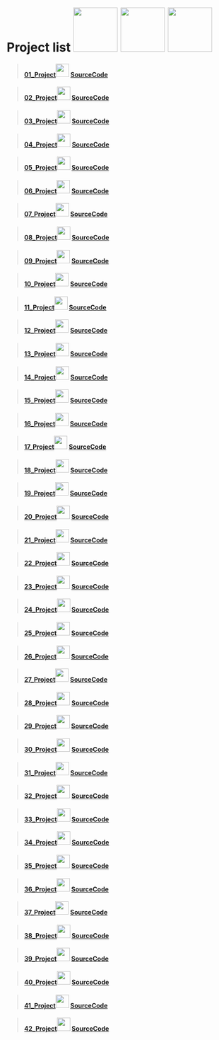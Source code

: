 # Project list <img src="https://cdn-icons-png.flaticon.com/512/1087/1087840.png" width="100px"> <img src="https://cdn-icons.flaticon.com/png/512/2348/premium/2348269.png?token=exp=1641741879~hmac=4a2419048b10bbcba5c5f2eaef41addd" width="100px"> <img src="https://cdn-icons-png.flaticon.com/512/1934/1934025.png" width="100px">

>#### <a href="https://codewithkunal404.github.io/Our-Projects/01-project.html">01_Project</a><img src="https://cdn-icons-png.flaticon.com/512/1087/1087815.png" width="30px"> <a href="https://github.com/codewithkunal404/Our-Projects/blob/main/01-project.html">SourceCode</a> 



>#### <a href="https://codewithkunal404.github.io/Our-Projects/02-project.html">02_Project</a><img src="https://cdn-icons-png.flaticon.com/512/1087/1087815.png" width="30px"> <a href="https://github.com/codewithkunal404/Our-Projects/blob/main/02-project.html">SourceCode</a> 



>#### <a href="https://codewithkunal404.github.io/Our-Projects/03-project.html">03_Project</a><img src="https://cdn-icons-png.flaticon.com/512/1087/1087815.png" width="30px"> <a href="https://github.com/codewithkunal404/Our-Projects/blob/main/03-project.html">SourceCode</a> 


>#### <a href="https://codewithkunal404.github.io/Our-Projects/04-project.html">04_Project</a><img src="https://cdn-icons-png.flaticon.com/512/1087/1087815.png" width="30px"> <a href="https://github.com/codewithkunal404/Our-Projects/blob/main/04-project.html">SourceCode</a> 



>#### <a href="https://codewithkunal404.github.io/Our-Projects/05-project.html">05_Project</a><img src="https://cdn-icons-png.flaticon.com/512/1087/1087815.png" width="30px"> <a href="https://github.com/codewithkunal404/Our-Projects/blob/main/05-project.html">SourceCode</a> 



>#### <a href="https://codewithkunal404.github.io/Our-Projects/06-project.html">06_Project</a><img src="https://cdn-icons-png.flaticon.com/512/1087/1087815.png" width="30px"> <a href="https://github.com/codewithkunal404/Our-Projects/blob/main/06-project.html">SourceCode</a> 



>#### <a href="https://codewithkunal404.github.io/Our-Projects/07-project.html">07_Project</a><img src="https://cdn-icons-png.flaticon.com/512/1087/1087815.png" width="30px"> <a href="https://github.com/codewithkunal404/Our-Projects/blob/main/07-project.html">SourceCode</a> 


>#### <a href="https://codewithkunal404.github.io/Our-Projects/08-project.html">08_Project</a><img src="https://cdn-icons-png.flaticon.com/512/1087/1087815.png" width="30px"> <a href="https://github.com/codewithkunal404/Our-Projects/blob/main/08-project.html">SourceCode</a> 


>#### <a href="https://codewithkunal404.github.io/Our-Projects/09-project.html">09_Project</a><img src="https://cdn-icons-png.flaticon.com/512/1087/1087815.png" width="30px"> <a href="https://github.com/codewithkunal404/Our-Projects/blob/main/09-project.html">SourceCode</a> 


>#### <a href="https://codewithkunal404.github.io/Our-Projects/10-project.html">10_Project</a><img src="https://cdn-icons-png.flaticon.com/512/1087/1087815.png" width="30px"> <a href="https://github.com/codewithkunal404/Our-Projects/blob/main/10-project.html">SourceCode</a> 




>#### <a href="https://codewithkunal404.github.io/Our-Projects/11-project.html">11_Project</a><img src="https://cdn-icons-png.flaticon.com/512/1087/1087815.png" width="30px"> <a href="https://github.com/codewithkunal404/Our-Projects/blob/main/11-project.html">SourceCode</a> 



>#### <a href="https://codewithkunal404.github.io/Our-Projects/12-project.html">12_Project</a><img src="https://cdn-icons-png.flaticon.com/512/1087/1087815.png" width="30px"> <a href="https://github.com/codewithkunal404/Our-Projects/blob/main/12-project.html">SourceCode</a> 




>#### <a href="https://codewithkunal404.github.io/Our-Projects/13-project.html">13_Project</a><img src="https://cdn-icons-png.flaticon.com/512/1087/1087815.png" width="30px"> <a href="https://github.com/codewithkunal404/Our-Projects/blob/main/13-project.html">SourceCode</a> 




>#### <a href="https://codewithkunal404.github.io/Our-Projects/14-project.html">14_Project</a><img src="https://cdn-icons-png.flaticon.com/512/1087/1087815.png" width="30px"> <a href="https://github.com/codewithkunal404/Our-Projects/blob/main/14-project.html">SourceCode</a> 



>#### <a href="https://codewithkunal404.github.io/Our-Projects/15-project.html">15_Project</a><img src="https://cdn-icons-png.flaticon.com/512/1087/1087815.png" width="30px"> <a href="https://github.com/codewithkunal404/Our-Projects/blob/main/15-project.html">SourceCode</a> 




>#### <a href="https://codewithkunal404.github.io/Our-Projects/16-project.html">16_Project</a><img src="https://cdn-icons-png.flaticon.com/512/1087/1087815.png" width="30px"> <a href="https://github.com/codewithkunal404/Our-Projects/blob/main/16-project.html">SourceCode</a> 




>#### <a href="https://codewithkunal404.github.io/Our-Projects/17-project.html">17_Project</a><img src="https://cdn-icons-png.flaticon.com/512/1087/1087815.png" width="30px"> <a href="https://github.com/codewithkunal404/Our-Projects/blob/main/17-project.html">SourceCode</a> 



>#### <a href="https://codewithkunal404.github.io/Our-Projects/18-project.html">18_Project</a><img src="https://cdn-icons-png.flaticon.com/512/1087/1087815.png" width="30px"> <a href="https://github.com/codewithkunal404/Our-Projects/blob/main/18-project.html">SourceCode</a> 




>#### <a href="https://codewithkunal404.github.io/Our-Projects/19-project.html">19_Project</a><img src="https://cdn-icons-png.flaticon.com/512/1087/1087815.png" width="30px"> <a href="https://github.com/codewithkunal404/Our-Projects/blob/main/19-project.html">SourceCode</a> 



>#### <a href="https://codewithkunal404.github.io/Our-Projects/20-project.html">20_Project</a><img src="https://cdn-icons-png.flaticon.com/512/1087/1087815.png" width="30px"> <a href="https://github.com/codewithkunal404/Our-Projects/blob/main/20-project.html">SourceCode</a> 


>#### <a href="https://codewithkunal404.github.io/Our-Projects/21-project.html">21_Project</a><img src="https://cdn-icons-png.flaticon.com/512/1087/1087815.png" width="30px"> <a href="https://github.com/codewithkunal404/Our-Projects/blob/main/21-project.html">SourceCode</a> 



>#### <a href="https://codewithkunal404.github.io/Our-Projects/22-project.html">22_Project</a><img src="https://cdn-icons-png.flaticon.com/512/1087/1087815.png" width="30px"> <a href="https://github.com/codewithkunal404/Our-Projects/blob/main/22-project.html">SourceCode</a> 




>#### <a href="https://codewithkunal404.github.io/Our-Projects/23-project.html">23_Project</a><img src="https://cdn-icons-png.flaticon.com/512/1087/1087815.png" width="30px"> <a href="https://github.com/codewithkunal404/Our-Projects/blob/main/23-project.html">SourceCode</a> 



>#### <a href="https://codewithkunal404.github.io/Our-Projects/24-project.html">24_Project</a><img src="https://cdn-icons-png.flaticon.com/512/1087/1087815.png" width="30px"> <a href="https://github.com/codewithkunal404/Our-Projects/blob/main/24-project.html">SourceCode</a> 




>#### <a href="https://codewithkunal404.github.io/Our-Projects/25-project.html">25_Project</a><img src="https://cdn-icons-png.flaticon.com/512/1087/1087815.png" width="30px"> <a href="https://github.com/codewithkunal404/Our-Projects/blob/main/25-project.html">SourceCode</a> 



>#### <a href="https://codewithkunal404.github.io/Our-Projects/26-project.html">26_Project</a><img src="https://cdn-icons-png.flaticon.com/512/1087/1087815.png" width="30px"> <a href="https://github.com/codewithkunal404/Our-Projects/blob/main/26-project.html">SourceCode</a> 




>#### <a href="https://codewithkunal404.github.io/Our-Projects/27-project.html">27_Project</a><img src="https://cdn-icons-png.flaticon.com/512/1087/1087815.png" width="30px"> <a href="https://github.com/codewithkunal404/Our-Projects/blob/main/27-project.html">SourceCode</a> 


>#### <a href="https://codewithkunal404.github.io/Our-Projects/28-project.html">28_Project</a><img src="https://cdn-icons-png.flaticon.com/512/1087/1087815.png" width="30px"> <a href="https://github.com/codewithkunal404/Our-Projects/blob/main/28-project.html">SourceCode</a> 


>#### <a href="https://codewithkunal404.github.io/Our-Projects/29-project.html">29_Project</a><img src="https://cdn-icons-png.flaticon.com/512/1087/1087815.png" width="30px"> <a href="https://github.com/codewithkunal404/Our-Projects/blob/main/29-project.html">SourceCode</a> 


>#### <a href="https://codewithkunal404.github.io/Our-Projects/30-project.html">30_Project</a><img src="https://cdn-icons-png.flaticon.com/512/1087/1087815.png" width="30px"> <a href="https://github.com/codewithkunal404/Our-Projects/blob/main/30-project.html">SourceCode</a> 


>#### <a href="https://codewithkunal404.github.io/Our-Projects/31-project.html">31_Project</a><img src="https://cdn-icons-png.flaticon.com/512/1087/1087815.png" width="30px"> <a href="https://github.com/codewithkunal404/Our-Projects/blob/main/31-project.html">SourceCode</a> 



>#### <a href="https://codewithkunal404.github.io/Our-Projects/32-project.html">32_Project</a><img src="https://cdn-icons-png.flaticon.com/512/1087/1087815.png" width="30px"> <a href="https://github.com/codewithkunal404/Our-Projects/blob/main/32-project.html">SourceCode</a> 



>#### <a href="https://codewithkunal404.github.io/Our-Projects/33-project.html">33_Project</a><img src="https://cdn-icons-png.flaticon.com/512/1087/1087815.png" width="30px"> <a href="https://github.com/codewithkunal404/Our-Projects/blob/main/33-project.html">SourceCode</a> 



>#### <a href="https://codewithkunal404.github.io/Our-Projects/34-project.html">34_Project</a><img src="https://cdn-icons-png.flaticon.com/512/1087/1087815.png" width="30px"> <a href="https://github.com/codewithkunal404/Our-Projects/blob/main/34-project.html">SourceCode</a> 



>#### <a href="https://codewithkunal404.github.io/Our-Projects/35-project.html">35_Project</a><img src="https://cdn-icons-png.flaticon.com/512/1087/1087815.png" width="30px"> <a href="https://github.com/codewithkunal404/Our-Projects/blob/main/35-project.html">SourceCode</a> 




>#### <a href="https://codewithkunal404.github.io/Our-Projects/36-project.html">36_Project</a><img src="https://cdn-icons-png.flaticon.com/512/1087/1087815.png" width="30px"> <a href="https://github.com/codewithkunal404/Our-Projects/blob/main/36-project.html">SourceCode</a> 




>#### <a href="https://codewithkunal404.github.io/Our-Projects/37-project.html">37_Project</a><img src="https://cdn-icons-png.flaticon.com/512/1087/1087815.png" width="30px"> <a href="https://github.com/codewithkunal404/Our-Projects/blob/main/37-project.html">SourceCode</a> 





>#### <a href="https://codewithkunal404.github.io/Our-Projects/38-project.html">38_Project</a><img src="https://cdn-icons-png.flaticon.com/512/1087/1087815.png" width="30px"> <a href="https://github.com/codewithkunal404/Our-Projects/blob/main/38-project.html">SourceCode</a> 





>#### <a href="https://codewithkunal404.github.io/Our-Projects/39-project.html">39_Project</a><img src="https://cdn-icons-png.flaticon.com/512/1087/1087815.png" width="30px"> <a href="https://github.com/codewithkunal404/Our-Projects/blob/main/39-project.html">SourceCode</a> 







>#### <a href="https://codewithkunal404.github.io/Our-Projects/40-project.html">40_Project</a><img src="https://cdn-icons-png.flaticon.com/512/1087/1087815.png" width="30px"> <a href="https://github.com/codewithkunal404/Our-Projects/blob/main/40-project.html">SourceCode</a> 






>#### <a href="https://codewithkunal404.github.io/Our-Projects/41-project.html">41_Project</a><img src="https://cdn-icons-png.flaticon.com/512/1087/1087815.png" width="30px"> <a href="https://github.com/codewithkunal404/Our-Projects/blob/main/41-project.html">SourceCode</a> 




>#### <a href="https://codewithkunal404.github.io/Our-Projects/42-project.html">42_Project</a><img src="https://cdn-icons-png.flaticon.com/512/1087/1087815.png" width="30px"> <a href="https://github.com/codewithkunal404/Our-Projects/blob/main/42-project.html">SourceCode</a> 















